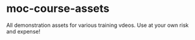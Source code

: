 # moc-course-assets
All demonstration assets for various training vdeos. Use at your own risk and expense!
